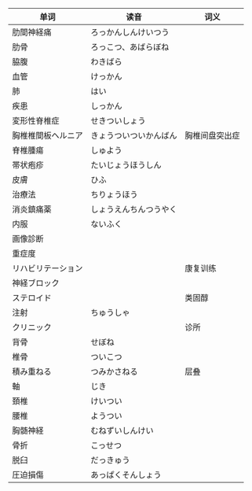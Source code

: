 | 单词               | 读音                   | 词义           |
| ------------------ | ---------------------- | -------------- |
| 肋間神経痛         | ろっかんしんけいつう   |                |
| 肋骨               | ろっこつ、あばらぼね   |                |
| 脇腹               | わきばら               |                |
| 血管               | けっかん               |                |
| 肺                 | はい                   |                |
| 疾患               | しっかん               |                |
| 変形性脊椎症       | せきついしょう         |                |
| 胸椎椎間板ヘルニア | きょうついついかんばん | 胸椎间盘突出症 |
| 脊椎腫瘍           | しゅよう               |                |
| 帯状疱疹           | たいじょうほうしん     |                |
| 皮膚               | ひふ                   |                |
| 治療法             | ちりょうほう           |                |
| 消炎鎮痛薬         | しょうえんちんつうやく |                |
| 内服               | ないふく               |                |
| 画像診断           |                        |                |
| 重症度             |                        |                |
| リハビリテーション |                        | 康复训练       |
| 神経ブロック       |                        |                |
| ステロイド         |                        | 类固醇         |
| 注射               | ちゅうしゃ             |                |
| クリニック         |                        | 诊所           |
| 背骨               | せぼね                 |                |
| 椎骨               | ついこつ               |                |
| 積み重ねる         | つみかさねる           | 层叠           |
| 軸                 | じき                   |                |
| 頚椎               | けいつい               |                |
| 腰椎               | ようつい               |                |
| 胸髄神経           | むねずいしんけい       |                |
| 骨折               | こっせつ               |                |
| 脱臼               | だっきゅう             |                |
| 圧迫損傷           | あっぱくそんしょう     |                |

